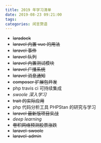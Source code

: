 ```yaml
---
title: 2019 年学习清单
date: 2019-08-23 09:21:00
tags:
categories: 闲言赘语
---
```



* ~~laradock~~
* ~~laravel 内置 vue 的用法~~
* ~~laravel 事件~~
* ~~laravel 队列~~
* ~~laravel 内置测试模块~~
* ~~laravel 广播系统~~
* ~~laravel 消息通知~~
* ~~composer 扩展包开发~~
* php travis ci 可持续集成
* _swoole 深入学习_
* ~~trait 的实际应用~~
* php 代码分析工具 PHPStan 的研究与学习
* ~~laravel 最新版项目实战~~
* _deep learning_
* ~~卷积网络预测股票涨跌~~
* ~~laravel-swoole~~
* ~~laravel-admin~~
